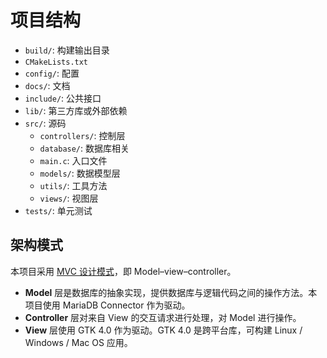 # 项目结构

- `build/`: 构建输出目录
- `CMakeLists.txt`
- `config/`: 配置
- `docs/`: 文档
- `include/`: 公共接口
- `lib/`: 第三方库或外部依赖
- `src/`: 源码
	- `controllers/`: 控制层
	- `database/`: 数据库相关
	- `main.c`: 入口文件
	- `models/`: 数据模型层
	- `utils/`: 工具方法
	- `views/`: 视图层
- `tests/`: 单元测试

## 架构模式

本项目采用 [MVC 设计模式](https://zh.wikipedia.org/zh-cn/MVC)，即 Model–view–controller。

- **Model** 层是数据库的抽象实现，提供数据库与逻辑代码之间的操作方法。本项目使用 MariaDB Connector 作为驱动。
- **Controller** 层对来自 View 的交互请求进行处理，对 Model 进行操作。
- **View** 层使用 GTK 4.0 作为驱动。GTK 4.0 是跨平台库，可构建 Linux / Windows / Mac OS 应用。
